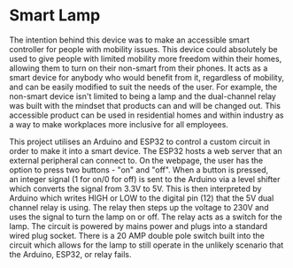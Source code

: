 # Smart Lamp

The intention behind this device was to make an accessible smart controller for people with mobility issues. This device could absolutely be used to give people with limited mobility more freedom within their homes, allowing them to turn on their non-smart from their phones. It acts as a smart device for anybody who would benefit from it, regardless of mobility, and can be easily modified to suit the needs of the user. For example, the non-smart device isn't limited to being a lamp and the dual-channel relay was built with the mindset that products can and will be changed out. This accessible product can be used in residential homes and within industry as a way to make workplaces more inclusive for all employees.

This project utilises an Arduino and ESP32 to control a custom circuit in order to make it into a smart device. The ESP32 hosts a web server that an external peripheral can connect to. On the webpage, the user has the option to press two buttons - "on" and "off". When a button is pressed, an integer signal (1 for on/0 for off) is sent to the Arduino via a level shifter which converts the signal from 3.3V to 5V. This is then interpreted by Arduino which writes HIGH or LOW to the digital pin (12) that the 5V dual channel relay is using. The relay then steps up the voltage to 230V and uses the signal to turn the lamp on or off. The relay acts as a switch for the lamp.
The circuit is powered by mains power and plugs into a standard wired plug socket. There is a 20 AMP double pole switch built into the circuit which allows for the lamp to still operate in the unlikely scenario that the Arduino, ESP32, or relay fails.
